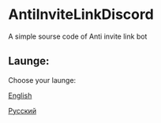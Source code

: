 # AntiInviteLinkDiscord

A simple sourse code of Anti invite link bot

## Launge:
Choose your launge:

[English](launge_rm/eng.md)

[Русский](launge_rm/ru.md)

#
